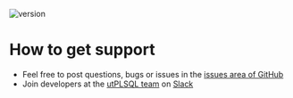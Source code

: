 ![version](https://img.shields.io/badge/version-v3.1.7.2928--develop-blue.svg)

# How to get support

- Feel free to post questions, bugs or issues in the [issues area of GitHub](https://github.com/utPLSQL/utPLSQL/issues)
- Join developers at the [utPLSQL team](http://utplsql-slack-invite.herokuapp.com) on [Slack](https://slack.com/)
